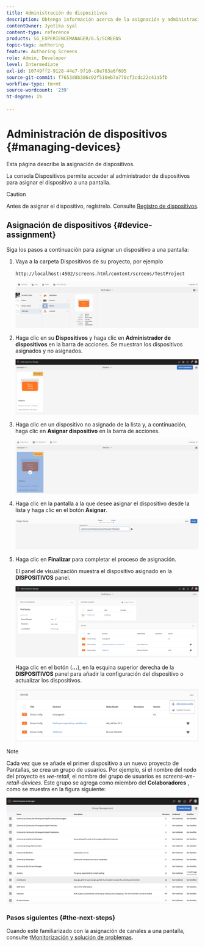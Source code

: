 ```yaml
---
title: Administración de dispositivos
description: Obtenga información acerca de la asignación y administración de dispositivos en AEM Screens.
contentOwner: Jyotika syal
content-type: reference
products: SG_EXPERIENCEMANAGER/6.5/SCREENS
topic-tags: authoring
feature: Authoring Screens
role: Admin, Developer
level: Intermediate
exl-id: 10749ff2-9128-44e7-9f10-c8e783a6f695
source-git-commit: f7653d8b386c02f510eb7a770cf3cdc22c41a5fb
workflow-type: tm+mt
source-wordcount: '239'
ht-degree: 1%

---
```


# Administración de dispositivos {#managing-devices}

Esta página describe la asignación de dispositivos.

La consola Dispositivos permite acceder al administrador de dispositivos para asignar el dispositivo a una pantalla.

>[!CAUTION]
>
>Antes de asignar el dispositivo, regístrelo. Consulte [Registro de dispositivos](device-registration.md).

## Asignación de dispositivos {#device-assignment}

Siga los pasos a continuación para asignar un dispositivo a una pantalla:

1. Vaya a la carpeta Dispositivos de su proyecto, por ejemplo

   `http://localhost:4502/screens.html/content/screens/TestProject`

   ![chlimage_1-32](assets/chlimage_1-32.png)

1. Haga clic en su **Dispositivos** y haga clic en **Administrador de dispositivos** en la barra de acciones. Se muestran los dispositivos asignados y no asignados.

   ![chlimage_1-33](assets/chlimage_1-33.png)

1. Haga clic en un dispositivo no asignado de la lista y, a continuación, haga clic en **Asignar dispositivo** en la barra de acciones.

   ![chlimage_1-34](assets/chlimage_1-34.png)

1. Haga clic en la pantalla a la que desee asignar el dispositivo desde la lista y haga clic en el botón **Asignar**.

   ![chlimage_1-35](assets/chlimage_1-35.png)

1. Haga clic en **Finalizar** para completar el proceso de asignación.


   El panel de visualización muestra el dispositivo asignado en la **DISPOSITIVOS** panel.

   ![chlimage_1-37](assets/chlimage_1-37.png)

   Haga clic en el botón (**...**), en la esquina superior derecha de la **DISPOSITIVOS** panel para añadir la configuración del dispositivo o actualizar los dispositivos.

   ![chlimage_1-38](assets/chlimage_1-38.png)

>[!NOTE]
>
>Cada vez que se añade el primer dispositivo a un nuevo proyecto de Pantallas, se crea un grupo de usuarios.
>Por ejemplo, si el nombre del nodo del proyecto es *we-retail*, el nombre del grupo de usuarios es *screens-we-retail-devices*.
>Este grupo se agrega como miembro del **Colaboradores** , como se muestra en la figura siguiente:

![chlimage_1-39](assets/chlimage_1-39.png)

### Pasos siguientes {#the-next-steps}

Cuando esté familiarizado con la asignación de canales a una pantalla, consulte t[Monitorización y solución de problemas](monitoring-screens.md).
